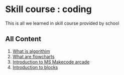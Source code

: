 # Skill course : coding
 This is all we learned in skill course provided by school

## All Content

 
1. [What is algorithim](whatisalgorithim.md)
2. [What are flowcharts](./whatareflowcharts.md)
3. [Introduction to MS Makecode arcade](./introductiontoacrade.md)
4. [Introduction to blocks](https://arcade.makecode.com/tutorials/intro)

